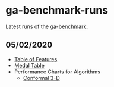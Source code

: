 # ga-benchmark-runs

Latest runs of the [ga-benchmark](https://github.com/ga-developers/ga-benchmark).

## 05/02/2020

- [Table of Features](2020.02.05/table_of_features.html)
- [Medal Table](2020.02.05/ranking_1.html)
- Performance Charts for Algorithms
  - [Conformal 3-D](2020.02.05/performance_charts_3.html)